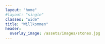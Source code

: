 ```yaml
---
layout: "home"
#layout: "single"
classes: "wide"
title: "Willkommen"
header:
  overlay_image: /assets/images/stones.jpg
---
```


